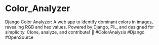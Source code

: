 # Color_Analyzer
Django Color Analyzer: A web app to identify dominant colors in images, revealing RGB and hex values. Powered by Django, PIL, and designed for simplicity. Clone, analyze, and contribute! 🌈 #ColorAnalysis #Django #OpenSource

